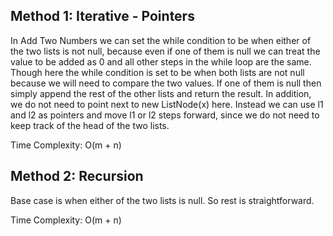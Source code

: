 ## Method 1: Iterative - Pointers

In Add Two Numbers we can set the while condition to be when either of the two lists is not null, because even if one of them is null we can treat the value
to be added as 0 and all other steps in the while loop are the same. Though here the while condition is set to be when both lists are not null because we
will need to compare the two values. If one of them is null then simply append the rest of the other lists and return the result. In addition, we do not 
need to point next to new ListNode(x) here. Instead we can use l1 and l2 as pointers and move l1 or l2 steps forward, since we do not need to keep track of 
the head of the two lists.

Time Complexity: O(m + n)


## Method 2: Recursion

Base case is when either of the two lists is null. So rest is straightforward.

Time Complexity: O(m + n)
